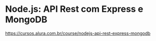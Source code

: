 # Node.js: API Rest com Express e MongoDB
https://cursos.alura.com.br/course/nodejs-api-rest-express-mongodb
